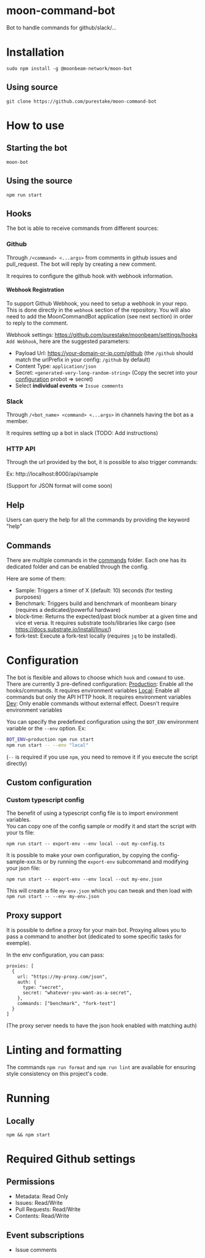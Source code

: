 # moon-command-bot

Bot to handle commands for github/slack/...

# Installation

```
sudo npm install -g @moonbeam-network/moon-bot
```

## Using source

```
git clone https://github.com/purestake/moon-command-bot
```

# How to use

## Starting the bot

```
moon-bot
```

## Using the source

```
npm run start
```

## Hooks

The bot is able to receive commands from different sources:

### Github

Through `/<command> <...args>` from comments in github issues and pull_request. The bot will reply by creating a new comment.

It requires to configure the github hook with webhook information.

#### Webhook Registration

To support Github Webhook, you need to setup a webhook in your repo. This is done directly in the `webhook` section of the repository. You will also need to add the MoonCommandBot application (see next section) in order to reply to the comment.

Webhook settings: https://github.com/purestake/moonbeam/settings/hooks
`Add Webhook`, here are the suggested parameters:

- Payload Url: https://your-domain-or-ip.com/github (the `/github` should match the urlPrefix in your config: `/github` by default)
- Content Type: `application/json`
- Secret: `<generated-very-long-random-string>` (Copy the secret into your [configuration](#configuration) probot => secret)
- Select **individual events** => `Issue comments`

### Slack

Through `/<bot_name> <command> <...args>` in channels having the bot as a member.

It requires setting up a bot in slack (TODO: Add instructions)

### HTTP API

Through the url provided by the bot, it is possible to also trigger commands:

Ex: http://localhost:8000/api/sample

(Support for JSON format will come soon)

## Help

Users can query the help for all the commands by providing the keyword "help"

## Commands

There are multiple commands in the [commands](src/commands) folder.
Each one has its dedicated folder and can be enabled through the config.

Here are some of them:

- Sample: Triggers a timer of X (default: 10) seconds (for testing purposes)
- Benchmark: Triggers build and benchmark of moonbeam binary (requires a dedicated/powerful hardware)
- block-time: Returns the expected/past block number at a given time and vice et versa.
  It requires substrate tools/libraries like cargo (see https://docs.substrate.io/install/linux/)
- fork-test: Execute a fork-test locally (requires `jq` to be installed).

# Configuration

The bot is flexible and allows to choose which `hook` and `command` to use.
There are currently 3 pre-defined configuration:
[Production](src/configs/production.ts): Enable all the hooks/commands. It requires environment variables
[Local](src/configs/local.ts): Enable all commands but only the API HTTP hook. It requires environment variables
[Dev](src/configs/dev.ts): Only enable commands without external effect. Doesn't require environment variables

You can specify the predefined configuration using the `BOT_ENV` environment variable or the `--env` option. Ex:

```bash
BOT_ENV=production npm run start
npm run start -- --env "local"
```

(`--` is required if you use `npm`, you need to remove it if you execute the script directly)

## Custom configuration

### Custom typescript config

The benefit of using a typescript config file is to import environment variables.  
You can copy one of the config sample or modify it and start the script with your ts file:

```
npm run start -- export-env --env local --out my-config.ts
```

It is possible to make your own configuration, by copying the config-sample-xxx.ts or by running the `export-env` subcommand and modifying your json file:

```
npm run start -- export-env --env local --out my-env.json
```

This will create a file `my-env.json` which you can tweak and then load with `npm run start -- --env my-env.json`

## Proxy support

It is possible to define a proxy for your main bot.
Proxying allows you to pass a command to another bot (dedicated to some specific tasks for exemple).

In the env configuration, you can pass:

```
proxies: [
  {
    url: "https://my-proxy.com/json",
    auth: {
      type: "secret",
      secret: "whatever-you-want-as-a-secret",
    },
    commands: ["benchmark", "fork-test"]
  }
]
```

(The proxy server needs to have the json hook enabled with matching auth)

# Linting and formatting

The commands `npm run format` and `npm run lint` are available for ensuring
style consistency on this project's code.

# Running

## Locally

`npm && npm start`

# Required Github settings

## Permissions

- Metadata: Read Only
- Issues: Read/Write
- Pull Requests: Read/Write
- Contents: Read/Write

## Event subscriptions

- Issue comments
